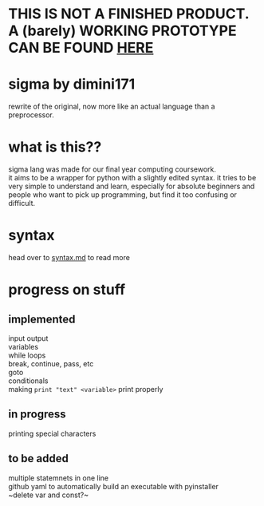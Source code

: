 # THIS IS **NOT** A FINISHED PRODUCT. A (barely) WORKING PROTOTYPE CAN BE FOUND [HERE](https://github.com/dimini171/sigma/tree/v1)

# sigma by dimini171
rewrite of the original, now more like an actual language than a preprocessor. 

# what is this??
sigma lang was made for our final year computing coursework.   
it aims to be a wrapper for python with a slightly edited syntax. 
it tries to be very simple to understand and learn, especially for absolute beginners and people who want to pick up programming, but find it too confusing or difficult.  

# syntax
head over to [syntax.md](https://github.com/mysteriousellipsis/sigma-lang/blob/v2/SYNTAX.md) to read more

# progress on stuff
## implemented
input output  
variables  
while loops  
break, continue, pass, etc  
goto  
conditionals  
making `print "text" <variable>` print properly


## in progress 
printing special characters  

## to be added
multiple statemnets in one line  
github yaml to automatically build an executable with pyinstaller   
~delete var and const?~   
